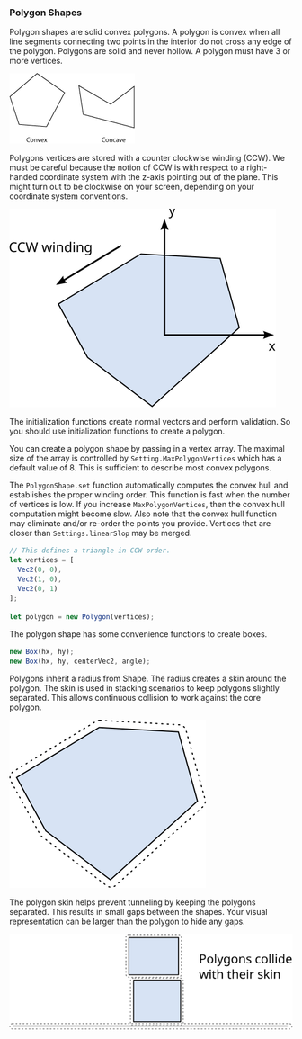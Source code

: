 ### Polygon Shapes
Polygon shapes are solid convex polygons. A polygon is convex when all
line segments connecting two points in the interior do not cross any
edge of the polygon. Polygons are solid and never hollow. A polygon must
have 3 or more vertices.

![Convex and Concave Polygons](../images/convex_concave.gif)

Polygons vertices are stored with a counter clockwise winding (CCW). We
must be careful because the notion of CCW is with respect to a
right-handed coordinate system with the z-axis pointing out of the
plane. This might turn out to be clockwise on your screen, depending on
your coordinate system conventions.

![Polygon Winding Order](../images/winding.svg)

The initialization functions create normal vectors and perform validation. 
So you should use initialization functions to create a polygon.

You can create a polygon shape by passing in a vertex array. The maximal
size of the array is controlled by `Setting.MaxPolygonVertices` which has a
default value of 8. This is sufficient to describe most convex polygons.

The `PolygonShape.set` function automatically computes the convex hull
and establishes the proper winding order. This function is fast when the
number of vertices is low. If you increase `MaxPolygonVertices`, then
the convex hull computation might become slow. Also note that the convex
hull function may eliminate and/or re-order the points you provide.
Vertices that are closer than `Settings.linearSlop` may be merged.

```js
// This defines a triangle in CCW order.
let vertices = [
  Vec2(0, 0),
  Vec2(1, 0),
  Vec2(0, 1)
];

let polygon = new Polygon(vertices);
```

The polygon shape has some convenience functions to create boxes.

```js
new Box(hx, hy);
new Box(hx, hy, centerVec2, angle);
```

Polygons inherit a radius from Shape. The radius creates a skin around
the polygon. The skin is used in stacking scenarios to keep polygons
slightly separated. This allows continuous collision to work against the
core polygon.

![Polygon Skin](../images/skinned_polygon.svg)

The polygon skin helps prevent tunneling by keeping the polygons
separated. This results in small gaps between the shapes. Your visual
representation can be larger than the polygon to hide any gaps.

![Skin Collision](../images/skin_collision.svg)
